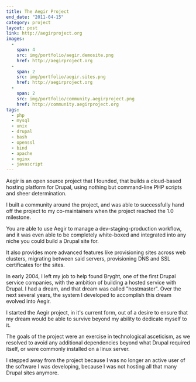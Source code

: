```yaml
---
title: The Aegir Project
end_date: "2011-04-15"
category: project
layout: post
link: http://aegirproject.org
images:
  - 
    span: 4 
    src: img/portfolio/aegir.demosite.png
    href: http://aegirproject.org
  - 
    span: 2
    src: img/portfolio/aegir.sites.png
    href: http://aegirproject.org
  - 
    span: 2
    src: img/portfolio/community.aegirproject.png
    href: http://community.aegirproject.org
tags:
  - php
  - mysql
  - unix
  - drupal
  - bash
  - openssl
  - bind
  - apache
  - nginx
  - javascript
---
```

Aegir is an open source project that I founded, that builds a cloud-based hosting platform for Drupal, using nothing but command-line PHP scripts and sheer determination.

I built a community around the project, and was able to successfully hand off the project to my co-maintainers when the project reached the 1.0 milestone.

<!--more-->

You are able to use Aegir to manage a dev-staging-production workflow, and it was even able to be completely white-boxed and integrated into any niche you could build a Drupal site for.

It also provides more advanced features like provisioning sites across web clusters, migrating between said servers, provisioning DNS and SSL certificates for the sites.

In early 2004, I left my job to help found Bryght, one of the first Drupal service companies, with the ambition of building a hosted service with Drupal. I had a dream, and that dream was called "hostmaster". Over the next several years, the system I developed to accomplish this dream evolved into Aegir.

I started the Aegir project, in it's current form, out of a desire to ensure that my dream would be able to survive beyond my ability to dedicate myself to it. 

The goals of the project were an exercise in technological asceticism, as we resolved to avoid any additional dependencies beyond what Drupal required itself, or were commonly installed on a linux server.

I stepped away from the project because I was no longer an active user of the software I was developing, because I was not hosting all that many Drupal sites anymore.

